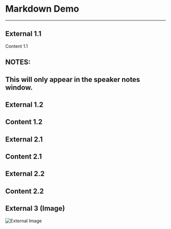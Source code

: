 # Markdown Demo
---
## External 1.1
Content 1.1

## NOTES:
This will only appear in the speaker notes window.
----

## External 1.2
Content 1.2
---

## External 2.1
Content 2.1
----

## External 2.2
Content 2.2
---

## External 3 (Image)
![External Image](https://s3.amazonaws.com/static.slid.es/logo/v2/slides-symbol-512x512.png)
